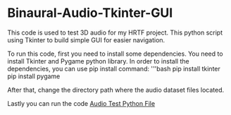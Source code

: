 # Binaural-Audio-Tkinter-GUI

This code is used to test 3D audio for my HRTF project. This python script using Tkinter to build simple GUI for easier navigation.

To run this code, first you need to install some dependencies. You need to install Tkinter and Pygame python library. In order to install the dependencies, you can use pip install command:
'''bash
pip install tkinter
pip install pygame

After that, change the directory path where the audio dataset files located.

Lastly you can run the code [Audio Test Python File](test-play-audio2.py)
